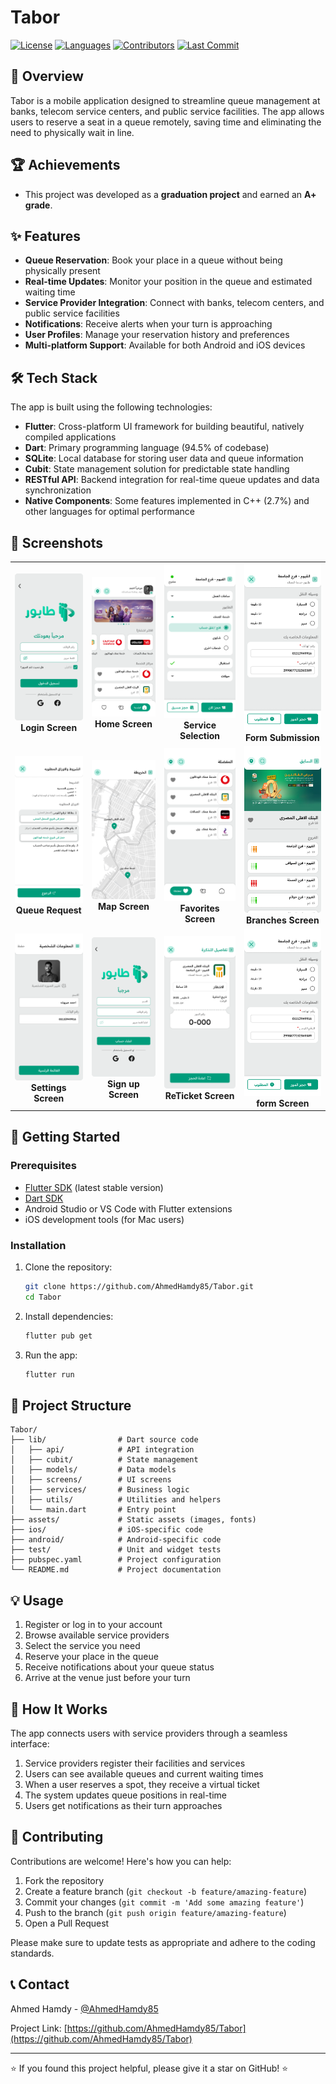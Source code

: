 # Tabor

[![License](https://img.shields.io/badge/license-MIT-blue.svg)](LICENSE)
[![Languages](https://img.shields.io/github/languages/top/AhmedHamdy85/Tabor)](https://github.com/AhmedHamdy85/Tabor)
[![Contributors](https://img.shields.io/github/contributors/AhmedHamdy85/Tabor)](https://github.com/AhmedHamdy85/Tabor/graphs/contributors)
[![Last Commit](https://img.shields.io/github/last-commit/AhmedHamdy85/Tabor)](https://github.com/AhmedHamdy85/Tabor/commits/main)

## 📱 Overview

Tabor is a mobile application designed to streamline queue management at banks, telecom service centers, and public service facilities. The app allows users to reserve a seat in a queue remotely, saving time and eliminating the need to physically wait in line.

## 🏆 Achievements

- This project was developed as a **graduation project** and earned an **A+ grade**.

## ✨ Features

- **Queue Reservation**: Book your place in a queue without being physically present
- **Real-time Updates**: Monitor your position in the queue and estimated waiting time
- **Service Provider Integration**: Connect with banks, telecom centers, and public service facilities
- **Notifications**: Receive alerts when your turn is approaching
- **User Profiles**: Manage your reservation history and preferences
- **Multi-platform Support**: Available for both Android and iOS devices

## 🛠️ Tech Stack

The app is built using the following technologies:

- **Flutter**: Cross-platform UI framework for building beautiful, natively compiled applications
- **Dart**: Primary programming language (94.5% of codebase)
- **SQLite**: Local database for storing user data and queue information
- **Cubit**: State management solution for predictable state handling
- **RESTful API**: Backend integration for real-time queue updates and data synchronization
- **Native Components**: Some features implemented in C++ (2.7%) and other languages for optimal performance


## 📱 Screenshots

<div align="center">

<table>
  <tr>
    <td align="center"><img src="assets/screanShots/Log%20in.png" alt="Login Screen" width="200"/><br><b>Login Screen</b></td>
    <td align="center"><img src="assets/screanShots/home.png" alt="Home Screen" width="200"/><br><b>Home Screen</b></td>
    <td align="center"><img src="assets/screanShots/Service.png" alt="Service Selection" width="200"/><br><b>Service Selection</b></td>
    <td align="center"><img src="assets/screanShots/form.png" alt="Form Submission" width="200"/><br><b>Form Submission</b></td>
  </tr>
  <tr>
    <td align="center"><img src="assets/screanShots/REQ.png" alt="Queue Request" width="200"/><br><b>Queue Request</b></td>
    <td align="center"><img src="assets/screanShots/map.png" alt="Map Screen" width="200"/><br><b>Map Screen</b></td>
    <td align="center"><img src="assets/screanShots/favorites.png" alt="Service Screen" width="200"/><br><b>Favorites Screen</b></td>
    <td align="center"><img src="assets/screanShots/Branches.png" alt="Screen Placeholder" width="200"/><br><b>Branches Screen</b></td>
  </tr>
   <tr>
    <td align="center"><img src="assets/screanShots/Settings.png" alt="Queue Request" width="200"/><br><b>Settings Screen</b></td>
    <td align="center"><img src="assets/screanShots/Sign up.png" alt="Map Screen" width="200"/><br><b>Sign up Screen</b></td>
    <td align="center"><img src="assets/screanShots/ReTicket.png" alt="Service Screen" width="200"/><br><b>ReTicket Screen</b></td>
    <td align="center"><img src="assets/screanShots/form.png" alt="Screen Placeholder" width="200"/><br><b>form Screen</b></td>
  </tr>
</table>

</div>

## 🚀 Getting Started

### Prerequisites

- [Flutter SDK](https://flutter.dev/docs/get-started/install) (latest stable version)
- [Dart SDK](https://dart.dev/get-dart)
- Android Studio or VS Code with Flutter extensions
- iOS development tools (for Mac users)

### Installation

1. Clone the repository:
   ```bash
   git clone https://github.com/AhmedHamdy85/Tabor.git
   cd Tabor
   ```

2. Install dependencies:
   ```bash
   flutter pub get
   ```

3. Run the app:
   ```bash
   flutter run
   ```

## 📂 Project Structure

```
Tabor/
├── lib/                # Dart source code
│   ├── api/            # API integration
│   ├── cubit/          # State management
│   ├── models/         # Data models
│   ├── screens/        # UI screens
│   ├── services/       # Business logic
│   ├── utils/          # Utilities and helpers
│   └── main.dart       # Entry point
├── assets/             # Static assets (images, fonts)
├── ios/                # iOS-specific code
├── android/            # Android-specific code
├── test/               # Unit and widget tests
├── pubspec.yaml        # Project configuration
└── README.md           # Project documentation
```

## 💡 Usage

1. Register or log in to your account
2. Browse available service providers
3. Select the service you need
4. Reserve your place in the queue
5. Receive notifications about your queue status
6. Arrive at the venue just before your turn

## 🔄 How It Works

The app connects users with service providers through a seamless interface:

1. Service providers register their facilities and services
2. Users can see available queues and current waiting times
3. When a user reserves a spot, they receive a virtual ticket
4. The system updates queue positions in real-time
5. Users get notifications as their turn approaches

## 🤝 Contributing

Contributions are welcome! Here's how you can help:

1. Fork the repository
2. Create a feature branch (`git checkout -b feature/amazing-feature`)
3. Commit your changes (`git commit -m 'Add some amazing feature'`)
4. Push to the branch (`git push origin feature/amazing-feature`)
5. Open a Pull Request

Please make sure to update tests as appropriate and adhere to the coding standards.



## 📞 Contact

Ahmed Hamdy - [@AhmedHamdy85](https://github.com/AhmedHamdy85)

Project Link: [https://github.com/AhmedHamdy85/Tabor](https://github.com/AhmedHamdy85/Tabor)

---

⭐️ If you found this project helpful, please give it a star on GitHub! ⭐️
